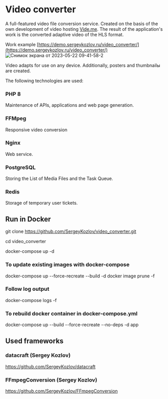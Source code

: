 # Video converter

A full-featured video file conversion service. Created on the basis of the own development of video hosting [Vide.me](https://vide.me).
The result of the application's work is the converted adaptive video of the HLS format.

Work example
[https://demo.sergeykozlov.ru/video_converter/](https://demo.sergeykozlov.ru/video_converter/)
![Снимок экрана от 2023-05-22 09-41-58-2](https://github.com/SergeyKozlov/video_converter/assets/1781376/ffbe1243-2e65-48c6-8f18-1b3154c2b9a3)


Video adapts for use on any device.
Additionally, posters and thumbnailы are created.

The following technologies are used:

### PHP 8
Maintenance of APIs, applications and web page generation.

### FFMpeg
Responsive video conversion

### Nginx
Web service.

### PostgreSQL
Storing the List of Media Files and the Task Queue.

### Redis
Storage of temporary user tickets.


## Run in Docker

git clone https://github.com/SergeyKozlov/video_converter.git

cd video_converter

docker-compose up -d

### To update existing images with docker-compose
docker-compose up --force-recreate --build -d
docker image prune -f

### Follow log output

docker-compose logs -f

### To rebuild docker container in docker-compose.yml

docker-compose up --build --force-recreate --no-deps -d app

## Used frameworks

### datacraft (Sergey Kozlov)
https://github.com/SergeyKozlov/datacraft

### FFmpegConversion (Sergey Kozlov)
https://github.com/SergeyKozlov/FFmpegConversion
